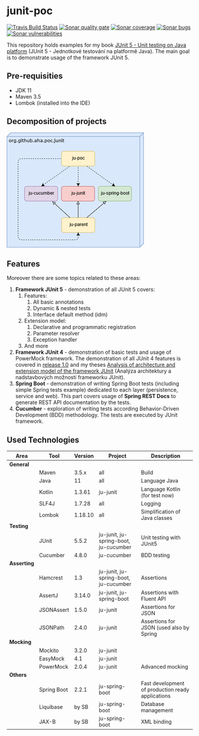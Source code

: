 # junit-poc
[![Travis Build Status][travis-image]][travis-url-main] [![Sonar quality gate][sonar-quality-gate]][sonar-url] [![Sonar coverage][sonar-coverage]][sonar-url] [![Sonar bugs][sonar-bugs]][sonar-url] [![Sonar vulnerabilities][sonar-vulnerabilities]][sonar-url]

This repository holds examples for my book [JUnit 5 - Unit testing on Java platform](http://knihy.pecinovsky.cz/54_junit5) (JUnit 5 - Jednotkové testování na platformě Java).
The main goal is to demonstrate usage of the framework JUnit 5.

## Pre-requisities
* JDK 11
* Maven 3.5
* Lombok (installed into the IDE)

## Decomposition of projects
![Build model](build-model.png?raw=true "Build model")

## Features
 Moreover there are some topics related to these areas:
1. **Framework JUnit 5** - demonstration of all JUnit 5 covers:
    1. Features: 
        1. All basic annotations
        1. Dynamic & nested tests
        1. Interface default method (idm)
    1. Extension model:
        1. Declarative and programmatic registration
        1. Parameter resolver
        1. Exception handler
    1. And more
1. **Framework JUnit 4** - demonstration of basic tests and usage of PowerMock framework. The demonstration of all JUnit 4 features is covered in [release 1.0](https://github.com/arnosthavelka/junit-poc/tree/1.0) and my theses [Analysis of architecture and extension model of the framework JUnit](https://theses.cz/id/p7ghon) (Analýza architektury a nadstavbových možností frameworku JUnit).
1. **Spring Boot** - demonstration of writing Spring Boot tests (including simple Spring tests example) dedicated to each layer (persistence, service and web). This part covers usage of **Spring REST Docs** to generate REST API documentation by the tests. 
1. **Cucumber** - exploration of writing tests according Behavior-Driven Development (BDD) methodology. The tests are executed by JUnit framework.

## Used Technologies

| Area          | Tool             | Version      | Project                                | Description                              |
| ----------    | ---------------- | ------------ | -------------------------------------- | ---------------------------------------- |
| **General**   |                  |              |                                        |                                          |
|               | Maven            | 3.5.x        | all                                    | Build                                    |
|               | Java             | 11           | all                                    | Language Java                            |
|               | Kotlin           | 1.3.61       | ju-junit                               | Language Kotlin (for test now)           |
|               | SLF4J            | 1.7.28       | all                                    | Logging                                  |
|               | Lombok           | 1.18.10      | all                                    | Simplification of Java classes           |
| **Testing**   |                  |              |                                        |                                          |
|               | JUnit            | 5.5.2        | ju-junit, ju-spring-boot, ju-cucumber  | Unit testing with JUnit5                 |
|               | Cucumber         | 4.8.0        | ju-cucumber                            | BDD testing                              |
| **Asserting** |                  |              |                                        |                                          |
|               | Hamcrest         | 1.3          | ju-junit, ju-spring-boot, ju-cucumber  | Assertions                               |
|               | AssertJ          | 3.14.0       | ju-junit, ju-spring-boot               | Assertions with Fluent API               |
|               | JSONAssert       | 1.5.0        | ju-junit                               | Assertions for JSON                      |
|               | JSONPath         | 2.4.0        | ju-junit                               | Assertions for JSON (used also by Spring |
| **Mocking**   |                  |              |                                        |                                          |
|               | Mockito          | 3.2.0        | ju-junit                               |                                          |
|               | EasyMock         | 4.1          | ju-junit                               |                                          |
|               | PowerMock        | 2.0.4        | ju-junit                               | Advanced mocking                         |
| **Others**    |                  |              |                                        |                                          |
|               | Spring Boot      | 2.2.1        | ju-spring-boot                         | Fast development of production ready applications |
|               | Liquibase        | by SB        | ju-spring-boot                         | Database management                      |
|               | JAX-B            | by SB        | ju-spring-boot                         | XML binding                              |

[travis-url-main]: https://travis-ci.org/arnosthavelka/junit-poc
[travis-image]: https://travis-ci.org/arnosthavelka/junit-poc.svg?branch=develop

[sonar-url]: https://sonarcloud.io/dashboard?id=arnosthavelka_ju-root
[sonar-quality-gate]: https://sonarcloud.io/api/project_badges/measure?project=arnosthavelka_ju-root&metric=alert_status
[sonar-coverage]: https://sonarcloud.io/api/project_badges/measure?project=arnosthavelka_ju-root&metric=coverage
[sonar-bugs]: https://sonarcloud.io/api/project_badges/measure?project=arnosthavelka_ju-root&metric=bugs
[sonar-vulnerabilities]: https://sonarcloud.io/api/project_badges/measure?project=arnosthavelka_ju-root&metric=vulnerabilities
